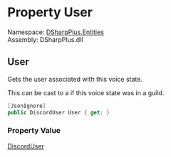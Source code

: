 # Property User

Namespace: [DSharpPlus.Entities](DSharpPlus.Entities.md)  
Assembly: DSharpPlus.dll

## <a id="DSharpPlus_Entities_DiscordVoiceState_User"></a>User

Gets the user associated with this voice state.
<p>This can be cast to a <xref href="DSharpPlus.Entities.DiscordMember" data-throw-if-not-resolved="false"></xref> if this voice state was in a guild.</p>

```csharp
[JsonIgnore]
public DiscordUser User { get; }
```

### Property Value

[DiscordUser](DSharpPlus.Entities.DiscordUser.md)

